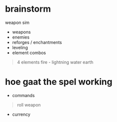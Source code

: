 # brainstorm
weapon sim
* weapons
* enemies
* reforges / enchantments
* leveling
* element combos
> 4 elements
> fire - 
> lightning
> water
> earth

# hoe gaat the spel working
* commands
> roll weapon
* currency